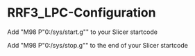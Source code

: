 # RRF3_LPC-Configuration

Add "M98 P"0:/sys/start.g"" to your Slicer startcode

Add "M98 P"0:/sys/stop.g"" to the end of your Slicer startcode

